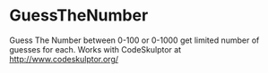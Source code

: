 # GuessTheNumber
Guess The Number between 0-100 or 0-1000 get limited number of guesses for each. Works with CodeSkulptor at http://www.codeskulptor.org/

